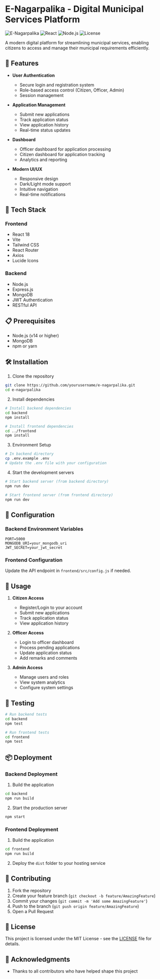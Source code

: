 # E-Nagarpalika - Digital Municipal Services Platform

![E-Nagarpalika](https://img.shields.io/badge/E--Nagarpalika-Digital%20Municipal%20Services-blue)
![React](https://img.shields.io/badge/React-18.2.0-blue)
![Node.js](https://img.shields.io/badge/Node.js-LTS-green)
![License](https://img.shields.io/badge/License-MIT-yellow)

A modern digital platform for streamlining municipal services, enabling citizens to access and manage their municipal requirements efficiently.

## 🌟 Features

- **User Authentication**
  - Secure login and registration system
  - Role-based access control (Citizen, Officer, Admin)
  - Session management

- **Application Management**
  - Submit new applications
  - Track application status
  - View application history
  - Real-time status updates

- **Dashboard**
  - Officer dashboard for application processing
  - Citizen dashboard for application tracking
  - Analytics and reporting

- **Modern UI/UX**
  - Responsive design
  - Dark/Light mode support
  - Intuitive navigation
  - Real-time notifications

## 🚀 Tech Stack

### Frontend
- React 18
- Vite
- Tailwind CSS
- React Router
- Axios
- Lucide Icons

### Backend
- Node.js
- Express.js
- MongoDB
- JWT Authentication
- RESTful API

## 📋 Prerequisites

- Node.js (v14 or higher)
- MongoDB
- npm or yarn

## 🛠️ Installation

1. Clone the repository
```bash
git clone https://github.com/yourusername/e-nagarpalika.git
cd e-nagarpalika
```

2. Install dependencies
```bash
# Install backend dependencies
cd backend
npm install

# Install frontend dependencies
cd ../frontend
npm install
```

3. Environment Setup
```bash
# In backend directory
cp .env.example .env
# Update the .env file with your configuration
```

4. Start the development servers
```bash
# Start backend server (from backend directory)
npm run dev

# Start frontend server (from frontend directory)
npm run dev
```

## 🔧 Configuration

### Backend Environment Variables
```env
PORT=5000
MONGODB_URI=your_mongodb_uri
JWT_SECRET=your_jwt_secret
```

### Frontend Configuration
Update the API endpoint in `frontend/src/config.js` if needed.

## 📱 Usage

1. **Citizen Access**
   - Register/Login to your account
   - Submit new applications
   - Track application status
   - View application history

2. **Officer Access**
   - Login to officer dashboard
   - Process pending applications
   - Update application status
   - Add remarks and comments

3. **Admin Access**
   - Manage users and roles
   - View system analytics
   - Configure system settings

## 🧪 Testing

```bash
# Run backend tests
cd backend
npm test

# Run frontend tests
cd frontend
npm test
```

## 📦 Deployment

### Backend Deployment
1. Build the application
```bash
cd backend
npm run build
```

2. Start the production server
```bash
npm start
```

### Frontend Deployment
1. Build the application
```bash
cd frontend
npm run build
```

2. Deploy the `dist` folder to your hosting service

## 🤝 Contributing

1. Fork the repository
2. Create your feature branch (`git checkout -b feature/AmazingFeature`)
3. Commit your changes (`git commit -m 'Add some AmazingFeature'`)
4. Push to the branch (`git push origin feature/AmazingFeature`)
5. Open a Pull Request

## 📄 License

This project is licensed under the MIT License - see the [LICENSE](LICENSE) file for details.



## 🙏 Acknowledgments

- Thanks to all contributors who have helped shape this project

